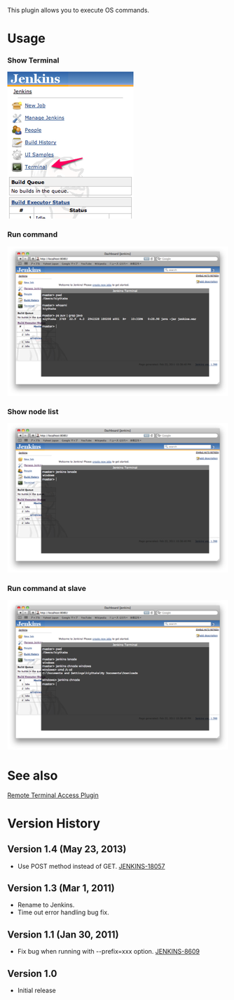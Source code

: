 This plugin allows you to execute OS commands.

# Usage

### Show Terminal

![](docs/images/open_terminal.png)

### Run command

![](docs/images/run_command.png)

### Show node list

![](docs/images/lsnode.png)

### Run command at slave

![](docs/images/chnode.png)

# See also

[Remote Terminal Access
Plugin](http://localhost:8085/display/JENKINS/Remote+Terminal+Access+Plugin)

# Version History

## Version 1.4 (May 23, 2013)

-   Use POST method instead of GET.
    [JENKINS-18057](https://issues.jenkins-ci.org/browse/JENKINS-18057)

## Version 1.3 (Mar 1, 2011)

-   Rename to Jenkins.
-   Time out error handling bug fix.

## Version 1.1 (Jan 30, 2011)

-   Fix bug when running with --prefix=xxx option.
    [JENKINS-8609](http://issues.jenkins-ci.org/browse/JENKINS-8609 "JENKINS-8609")

## Version 1.0

-   Initial release
